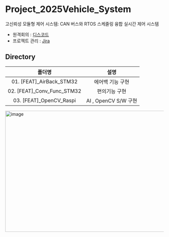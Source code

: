 # Project_2025Vehicle_System
고신뢰성 모듈형 제어 시스템: CAN 버스와 RTOS 스케줄링 융합 실시간 제어 시스템

- 원격회의 : [디스코드](https://discord.gg/kcJr6w6eAq)
- 프로젝트 관리 : [Jira](https://iotkhsj.atlassian.net/jira/software/projects/KAN/list)
## Directory
|폴더명|설명|
|:--:|:--:|
|01. [FEAT]_AirBack_STM32|에어백 기능 구현| 
|02. [FEAT]_Conv_Func_STM32|편의기능 구현|
|03. [FEAT]_OpenCV_Raspi|AI , OpenCV S/W 구현|

<img width="845" height="385" alt="image" src="https://github.com/user-attachments/assets/987c4f0f-a023-49bf-ad59-79d25af804bc" />
